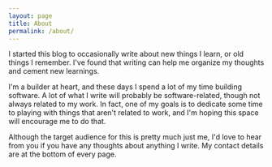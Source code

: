 ```yaml
---
layout: page
title: About
permalink: /about/
---
```


I started this blog to occasionally write about new things I learn, or old things I remember. I've found that writing can help me organize my thoughts and cement new learnings.

I'm a builder at heart, and these days I spend a lot of my time building software. A lot of what I write will probably be software-related, though not always related to my work. In fact, one of my goals is to dedicate some time to playing with things that aren't related to work, and I'm hoping this space will encourage me to do that.

Although the target audience for this is pretty much just me, I'd love to hear from you if you have any thoughts about anything I write. My contact details are at the bottom of every page.
